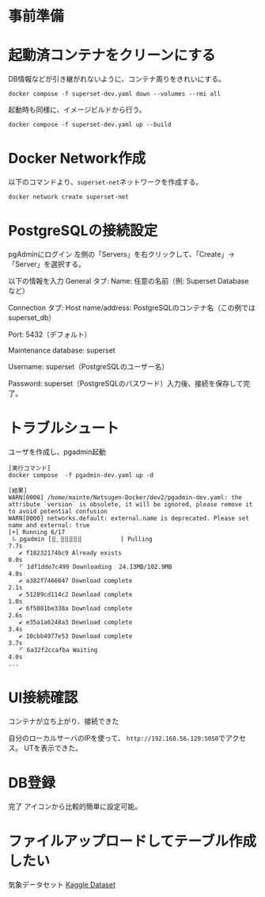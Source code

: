 # 事前準備

# 起動済コンテナをクリーンにする

DB情報などが引き継がれないように、コンテナ周りをきれいにする。
```
docker compose -f superset-dev.yaml down --volumes --rmi all
```

起動時も同様に、イメージビルドから行う。

```
docker compose -f superset-dev.yaml up --build
```

# Docker Network作成

以下のコマンドより、`superset-net`ネットワークを作成する。
```
docker network create superset-net
```

# PostgreSQLの接続設定

pgAdminにログイン
左側の「Servers」を右クリックして、「Create」→「Server」を選択する。

以下の情報を入力
General タブ:
Name: 任意の名前（例: Superset Database など）

Connection タブ:
Host name/address: PostgreSQLのコンテナ名（この例では superset_db）

Port: 5432（デフォルト）

Maintenance database: superset

Username: superset（PostgreSQLのユーザー名）

Password: superset（PostgreSQLのパスワード）入力後、接続を保存して完了。

# トラブルシュート

ユーザを作成し、pgadmin起動

```
[実行コマンド]
docker compose  -f pgadmin-dev.yaml up -d

[結果]
WARN[0000] /home/mainte/Netsugen-Docker/dev2/pgadmin-dev.yaml: the attribute `version` is obsolete, it will be ignored, please remove it to avoid potential confusion 
WARN[0000] networks.default: external.name is deprecated. Please set name and external: true 
[+] Running 6/17
 ⠧ pgadmin [⣿⡀⣿⣿⣿⣿⣿⠀⠀⠀⠀⠀⠀⠀⠀⠀] Pulling                                      7.7s 
   ✔ f18232174bc9 Already exists                                           0.0s 
   ⠋ 1df1dde7c499 Downloading  24.13MB/102.9MB                             4.0s 
   ✔ a382f7466647 Download complete                                        2.1s 
   ✔ 51289cd114c2 Download complete                                        1.0s 
   ✔ 6f5081be338a Download complete                                        2.6s 
   ✔ e35a1a6248a3 Download complete                                        3.4s 
   ✔ 10cbb4977e53 Download complete                                        3.7s 
   ⠋ 6a32f2ccafba Waiting                                                  4.0s 
...
```
# UI接続確認
コンテナが立ち上がり、接続できた

自分のローカルサーバのIPを使って、
`http://192.168.56.129:5050`でアクセス。
UTを表示できた。

# DB登録
完了
アイコンから比較的簡単に設定可能。

# ファイルアップロードしてテーブル作成したい

気象データセット
[Kaggle Dataset](https://www.kaggle.com/datasets/muthuj7/weather-dataset)

